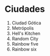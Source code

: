 # Ciudades

1. Ciudad Gótica
2. Metrópolis
3. Hell's Kitchen
4. Random City
5. Rainbow five
6. Rainbow six
